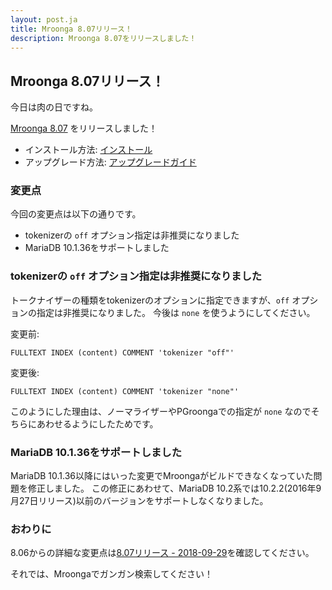 ```yaml
---
layout: post.ja
title: Mroonga 8.07リリース！
description: Mroonga 8.07をリリースしました！
---
```


## Mroonga 8.07リリース！

今日は肉の日ですね。

[Mroonga 8.07](/ja/docs/news.html#release-8-07) をリリースしました！

* インストール方法: [インストール](/ja/docs/install.html)
* アップグレード方法: [アップグレードガイド](/ja/docs/upgrade.html)

### 変更点

今回の変更点は以下の通りです。

* tokenizerの `off` オプション指定は非推奨になりました
* MariaDB 10.1.36をサポートしました

### tokenizerの `off` オプション指定は非推奨になりました

トークナイザーの種類をtokenizerのオプションに指定できますが、`off` オプションの指定は非推奨になりました。
今後は `none` を使うようにしてください。

変更前:

```
FULLTEXT INDEX (content) COMMENT 'tokenizer "off"'
```

変更後:

```
FULLTEXT INDEX (content) COMMENT 'tokenizer "none"'
```

このようにした理由は、ノーマライザーやPGroongaでの指定が `none` なのでそちらにあわせるようにしたためです。

### MariaDB 10.1.36をサポートしました

MariaDB 10.1.36以降にはいった変更でMroongaがビルドできなくなっていた問題を修正しました。
この修正にあわせて、MariaDB 10.2系では10.2.2(2016年9月27日リリース)以前のバージョンをサポートしなくなりました。

### おわりに

8.06からの詳細な変更点は[8.07リリース - 2018-09-29](/ja/docs/news.html#release-8-07)を確認してください。

それでは、Mroongaでガンガン検索してください！
